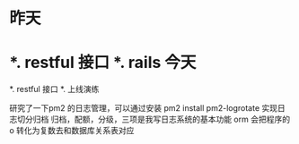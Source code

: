 昨天
====
*. restful 接口
*. rails
今天
===
*. restful 接口
*. 上线演练

研究了一下pm2 的日志管理，可以通过安装
pm2 install pm2-logrotate
实现日志切分归档
归档，配额，分级，三项是我写日志系统的基本功能
orm 会把程序的o 转化为复数去和数据库关系表对应
